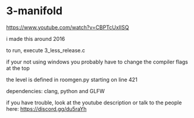 # 3-manifold

https://www.youtube.com/watch?v=CBPTcUxIISQ

i made this around 2016



to run, execute 3_less_release.c

if your not using windows you probably have to change the compiler flags at the top

the level is defined in roomgen.py starting on line 421



dependencies: clang, python and GLFW

if you have trouble, look at the youtube description or talk to the people here: https://discord.gg/du5raYh

